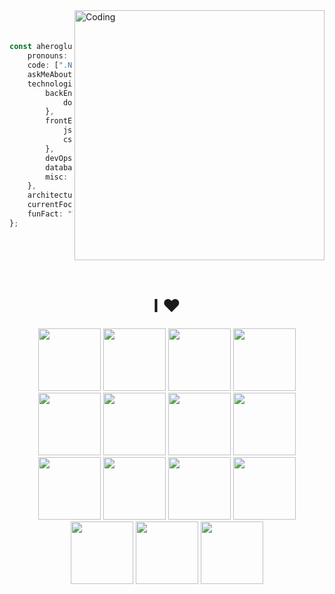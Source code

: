 <div style="display: flex; justify-content: space-between; align-items: center;">

```typescript
const aheroglu = {
    pronouns: "He" | "Him",
    code: [".NET Core", "Angular", "TypeScript", "C#", "Next.js", "React"],
    askMeAbout: ["web dev", "tech", "app dev", "backend", "ai driven development"],
    technologies: {
        backEnd: {
            dotnet: [".NET Core", "ASP.NET Core", "Entity Framework"]
        },
        frontEnd: {
            js: ["Angular", "TypeScript", "Next.js", "React"],
            css: ["Bootstrap", "Tailwind CSS"]
        },
        devOps: ["Firebase", "Supabase"],
        databases: ["SQL Server", "PostgreSQL", "MongoDB"],
        misc: ["REST APIs", "GraphQL", "Microservices"]
    },
    architecture: ["Serverless Architecture", "Progressive web applications", "Single page applications"],
    currentFocus: "Building scalable web applications, AI driven SaaS apps, mobile apps",
    funFact: "There are two ways to write error-free programs; only the third one works"
};
```

<img align="right" alt="Coding" width="400" src="https://user-images.githubusercontent.com/74038190/212749695-a6817c5a-a794-462b-afca-1b5ce7dd5e63.gif">

</div>

<br>

<div align="center">

# I ❤️

</div>

<div align="center">
  
  <img src="https://cdn.jsdelivr.net/gh/devicons/devicon@latest/icons/angular/angular-original.svg" width="100" />
  <img src="https://cdn.jsdelivr.net/gh/devicons/devicon@latest/icons/bootstrap/bootstrap-original.svg" width="100" />
  <img src="https://cdn.jsdelivr.net/gh/devicons/devicon@latest/icons/csharp/csharp-original.svg" width="100" />
  <img src="https://cdn.jsdelivr.net/gh/devicons/devicon@latest/icons/docker/docker-original.svg" width="100" />
  <img src="https://cdn.jsdelivr.net/gh/devicons/devicon@latest/icons/javascript/javascript-original.svg" width="100" />
  <img src="https://cdn.jsdelivr.net/gh/devicons/devicon@latest/icons/dotnetcore/dotnetcore-original.svg" width="100" />
  <img src="https://cdn.jsdelivr.net/gh/devicons/devicon@latest/icons/ionic/ionic-original.svg" width="100" />
  <img src="https://cdn.jsdelivr.net/gh/devicons/devicon@latest/icons/nextjs/nextjs-original.svg" width="100" />
  <img src="https://cdn.jsdelivr.net/gh/devicons/devicon@latest/icons/nodejs/nodejs-original.svg" width="100" />
  <img src="https://cdn.jsdelivr.net/gh/devicons/devicon@latest/icons/postgresql/postgresql-original.svg" width="100" />
  <img src="https://cdn.jsdelivr.net/gh/devicons/devicon@latest/icons/postman/postman-original.svg" width="100" />
  <img src="https://cdn.jsdelivr.net/gh/devicons/devicon@latest/icons/react/react-original-wordmark.svg" width="100" />
  <img src="https://cdn.jsdelivr.net/gh/devicons/devicon@latest/icons/reactnative/reactnative-original-wordmark.svg" width="100" />
  <img src="https://cdn.jsdelivr.net/gh/devicons/devicon@latest/icons/raspberrypi/raspberrypi-original.svg" width="100" />
  <img src="https://cdn.jsdelivr.net/gh/devicons/devicon@latest/icons/supabase/supabase-original.svg" width="100" />

</div>
